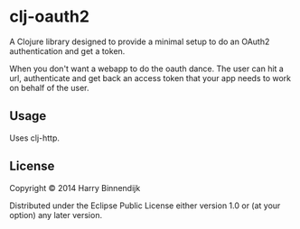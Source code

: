 # clj-oauth2

A Clojure library designed to provide a minimal setup to do 
an OAuth2 authentication and get a token.

When you don't want a webapp to do the oauth dance.
The user can hit a url, authenticate and get back an access token that 
your app needs to work on behalf of the user.


## Usage

Uses clj-http.


## License

Copyright © 2014 Harry Binnendijk

Distributed under the Eclipse Public License either version 1.0 or (at
your option) any later version.
